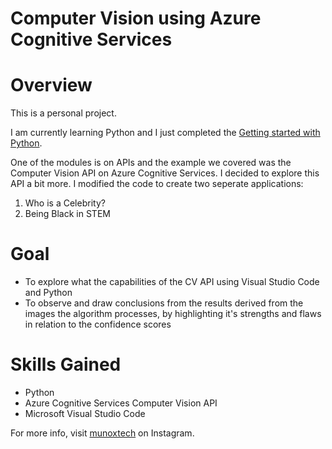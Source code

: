 # Computer Vision using Azure Cognitive Services
 
 # Overview
This is a personal project. 

I am currently learning Python and I just completed the [Getting started with Python](https://github.com/microsoft/c9-python-getting-started). 

One of the modules is on APIs and the example we covered was the Computer Vision API on Azure Cognitive Services. I decided to explore this API a bit more. I modified the code to create two seperate applications:
1. Who is a Celebrity?
2. Being Black in STEM

# Goal
- To explore what the capabilities of the CV API using Visual Studio Code and Python
- To observe and draw conclusions from the results derived from the images the algorithm processes, by highlighting it's strengths and flaws in relation to the confidence scores

# Skills Gained
- Python 
- Azure Cognitive Services Computer Vision API
- Microsoft Visual Studio Code

For more info, visit [munoxtech](https://www.instagram.com/p/CCM3f-fnRKy/?utm_source=ig_web_copy_link) on Instagram.
